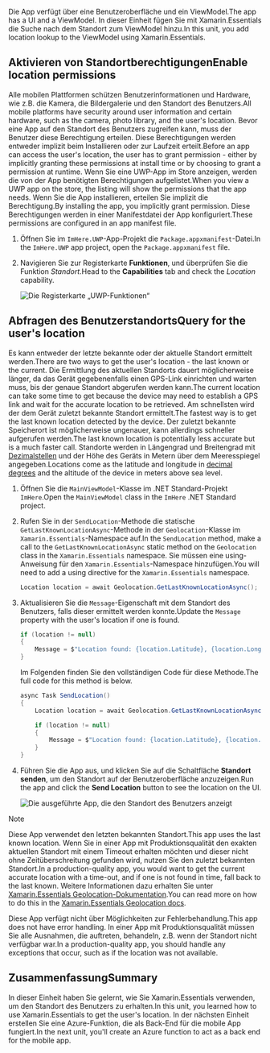 <span data-ttu-id="2885d-101">Die App verfügt über eine Benutzeroberfläche und ein ViewModel.</span><span class="sxs-lookup"><span data-stu-id="2885d-101">The app has a UI and a ViewModel.</span></span> <span data-ttu-id="2885d-102">In dieser Einheit fügen Sie mit Xamarin.Essentials die Suche nach dem Standort zum ViewModel hinzu.</span><span class="sxs-lookup"><span data-stu-id="2885d-102">In this unit, you add location lookup to the ViewModel using Xamarin.Essentials.</span></span>

## <a name="enable-location-permissions"></a><span data-ttu-id="2885d-103">Aktivieren von Standortberechtigungen</span><span class="sxs-lookup"><span data-stu-id="2885d-103">Enable location permissions</span></span>

<span data-ttu-id="2885d-104">Alle mobilen Plattformen schützen Benutzerinformationen und Hardware, wie z.B. die Kamera, die Bildergalerie und den Standort des Benutzers.</span><span class="sxs-lookup"><span data-stu-id="2885d-104">All mobile platforms have security around user information and certain hardware, such as the camera, photo library, and the user's location.</span></span> <span data-ttu-id="2885d-105">Bevor eine App auf den Standort des Benutzers zugreifen kann, muss der Benutzer diese Berechtigung erteilen. Diese Berechtigungen werden entweder implizit beim Installieren oder zur Laufzeit erteilt.</span><span class="sxs-lookup"><span data-stu-id="2885d-105">Before an app can access the user's location, the user has to grant permission - either by implicitly granting these permissions at install time or by choosing to grant a permission at runtime.</span></span> <span data-ttu-id="2885d-106">Wenn Sie eine UWP-App im Store anzeigen, werden die von der App benötigten Berechtigungen aufgelistet.</span><span class="sxs-lookup"><span data-stu-id="2885d-106">When you view a UWP app on the store, the listing will show the permissions that the app needs.</span></span> <span data-ttu-id="2885d-107">Wenn Sie die App installieren, erteilen Sie implizit die Berechtigung.</span><span class="sxs-lookup"><span data-stu-id="2885d-107">By installing the app, you implicitly grant permission.</span></span> <span data-ttu-id="2885d-108">Diese Berechtigungen werden in einer Manifestdatei der App konfiguriert.</span><span class="sxs-lookup"><span data-stu-id="2885d-108">These permissions are configured in an app manifest file.</span></span>

1. <span data-ttu-id="2885d-109">Öffnen Sie im `ImHere.UWP`-App-Projekt die `Package.appxmanifest`-Datei.</span><span class="sxs-lookup"><span data-stu-id="2885d-109">In the `ImHere.UWP` app project, open the `Package.appxmanifest` file.</span></span>

1. <span data-ttu-id="2885d-110">Navigieren Sie zur Registerkarte **Funktionen**, und überprüfen Sie die Funktion *Standort*.</span><span class="sxs-lookup"><span data-stu-id="2885d-110">Head to the **Capabilities** tab and check the *Location* capability.</span></span>

    ![Die Registerkarte „UWP-Funktionen“](../media/4-uwp-location-capability.png)

## <a name="query-for-the-users-location"></a><span data-ttu-id="2885d-112">Abfragen des Benutzerstandorts</span><span class="sxs-lookup"><span data-stu-id="2885d-112">Query for the user's location</span></span>

<span data-ttu-id="2885d-113">Es kann entweder der letzte bekannte oder der aktuelle Standort ermittelt werden.</span><span class="sxs-lookup"><span data-stu-id="2885d-113">There are two ways to get the user's location - the last known or the current.</span></span> <span data-ttu-id="2885d-114">Die Ermittlung des aktuellen Standorts dauert möglicherweise länger, da das Gerät gegebenenfalls einen GPS-Link einrichten und warten muss, bis der genaue Standort abgerufen werden kann.</span><span class="sxs-lookup"><span data-stu-id="2885d-114">The current location can take some time to get because the device may need to establish a GPS link and wait for the accurate location to be retrieved.</span></span> <span data-ttu-id="2885d-115">Am schnellsten wird der dem Gerät zuletzt bekannte Standort ermittelt.</span><span class="sxs-lookup"><span data-stu-id="2885d-115">The fastest way is to get the last known location detected by the device.</span></span> <span data-ttu-id="2885d-116">Der zuletzt bekannte Speicherort ist möglicherweise ungenauer, kann allerdings schneller aufgerufen werden.</span><span class="sxs-lookup"><span data-stu-id="2885d-116">The last known location is potentially less accurate but is a much faster call.</span></span> <span data-ttu-id="2885d-117">Standorte werden in Längengrad und Breitengrad mit [Dezimalstellen](https://en.wikipedia.org/wiki/Decimal_degrees?azure-portal=true) und der Höhe des Geräts in Metern über dem Meeresspiegel angegeben.</span><span class="sxs-lookup"><span data-stu-id="2885d-117">Locations come as the latitude and longitude in [decimal degrees](https://en.wikipedia.org/wiki/Decimal_degrees?azure-portal=true) and the altitude of the device in meters above sea level.</span></span>

1. <span data-ttu-id="2885d-118">Öffnen Sie die `MainViewModel`-Klasse im .NET Standard-Projekt `ImHere`.</span><span class="sxs-lookup"><span data-stu-id="2885d-118">Open the `MainViewModel` class in the `ImHere` .NET Standard project.</span></span>

1. <span data-ttu-id="2885d-119">Rufen Sie in der `SendLocation`-Methode die statische `GetLastKnownLocationAsync`-Methode in der `Geolocation`-Klasse im `Xamarin.Essentials`-Namespace auf.</span><span class="sxs-lookup"><span data-stu-id="2885d-119">In the `SendLocation` method, make a call to the `GetLastKnownLocationAsync` static method on the `Geolocation` class in the `Xamarin.Essentials` namespace.</span></span> <span data-ttu-id="2885d-120">Sie müssen eine using-Anweisung für den `Xamarin.Essentials`-Namespace hinzufügen.</span><span class="sxs-lookup"><span data-stu-id="2885d-120">You will need to add a using directive for the `Xamarin.Essentials` namespace.</span></span>

    ```csharp
    Location location = await Geolocation.GetLastKnownLocationAsync();
    ```

1. <span data-ttu-id="2885d-121">Aktualisieren Sie die `Message`-Eigenschaft mit dem Standort des Benutzers, falls dieser ermittelt werden konnte.</span><span class="sxs-lookup"><span data-stu-id="2885d-121">Update the `Message` property with the user's location if one is found.</span></span>

    ```csharp
    if (location != null)
    {
        Message = $"Location found: {location.Latitude}, {location.Longitude}.";
    }
    ```

    <span data-ttu-id="2885d-122">Im Folgenden finden Sie den vollständigen Code für diese Methode.</span><span class="sxs-lookup"><span data-stu-id="2885d-122">The full code for this method is below.</span></span>
    
    ```csharp
    async Task SendLocation()
    {
        Location location = await Geolocation.GetLastKnownLocationAsync();
    
        if (location != null)
        {
            Message = $"Location found: {location.Latitude}, {location.Longitude}.";
        }
    }
    ```

1. <span data-ttu-id="2885d-123">Führen Sie die App aus, und klicken Sie auf die Schaltfläche **Standort senden**, um den Standort auf der Benutzeroberfläche anzuzeigen.</span><span class="sxs-lookup"><span data-stu-id="2885d-123">Run the app and click the **Send Location** button to see the location on the UI.</span></span>

    ![Die ausgeführte App, die den Standort des Benutzers anzeigt](../media/4-running-app-showing-location.png)    

> [!NOTE]
> <span data-ttu-id="2885d-125">Diese App verwendet den letzten bekannten Standort.</span><span class="sxs-lookup"><span data-stu-id="2885d-125">This app uses the last known location.</span></span> <span data-ttu-id="2885d-126">Wenn Sie in einer App mit Produktionsqualität den exakten aktuellen Standort mit einem Timeout erhalten möchten und dieser nicht ohne Zeitüberschreitung gefunden wird, nutzen Sie den zuletzt bekannten Standort.</span><span class="sxs-lookup"><span data-stu-id="2885d-126">In a production-quality app, you would want to get the current accurate location with a time-out, and if one is not found in time, fall back to the last known.</span></span> <span data-ttu-id="2885d-127">Weitere Informationen dazu erhalten Sie unter [Xamarin.Essentials Geolocation-Dokumentation](https://docs.microsoft.com/xamarin/essentials/geolocation?tabs=uwp#using-geolocation?azure-portal=true).</span><span class="sxs-lookup"><span data-stu-id="2885d-127">You can read more on how to do this in the [Xamarin.Essentials Geolocation docs](https://docs.microsoft.com/xamarin/essentials/geolocation?tabs=uwp#using-geolocation?azure-portal=true).</span></span>
> 
> <span data-ttu-id="2885d-128">Diese App verfügt nicht über Möglichkeiten zur Fehlerbehandlung.</span><span class="sxs-lookup"><span data-stu-id="2885d-128">This app does not have error handling.</span></span> <span data-ttu-id="2885d-129">In einer App mit Produktionsqualität müssen Sie alle Ausnahmen, die auftreten, behandeln, z.B. wenn der Standort nicht verfügbar war.</span><span class="sxs-lookup"><span data-stu-id="2885d-129">In a production-quality app, you should handle any exceptions that occur, such as if the location was not available.</span></span>

## <a name="summary"></a><span data-ttu-id="2885d-130">Zusammenfassung</span><span class="sxs-lookup"><span data-stu-id="2885d-130">Summary</span></span>

<span data-ttu-id="2885d-131">In dieser Einheit haben Sie gelernt, wie Sie Xamarin.Essentials verwenden, um den Standort des Benutzers zu erhalten.</span><span class="sxs-lookup"><span data-stu-id="2885d-131">In this unit, you learned how to use Xamarin.Essentials to get the user's location.</span></span> <span data-ttu-id="2885d-132">In der nächsten Einheit erstellen Sie eine Azure-Funktion, die als Back-End für die mobile App fungiert.</span><span class="sxs-lookup"><span data-stu-id="2885d-132">In the next unit, you'll create an Azure function to act as a back end for the mobile app.</span></span>
